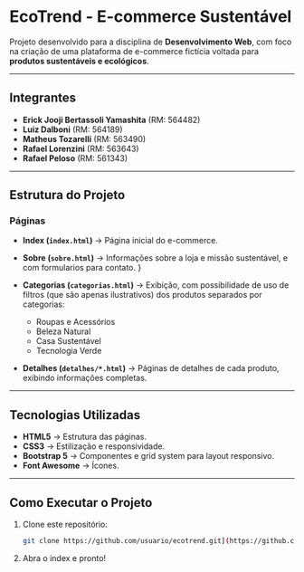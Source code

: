 #  EcoTrend - E-commerce Sustentável  

Projeto desenvolvido para a disciplina de **Desenvolvimento Web**, com foco na criação de uma plataforma de e-commerce fictícia voltada para **produtos sustentáveis e ecológicos**.  

---

##  Integrantes  
- **Erick Jooji Bertassoli Yamashita** (RM: 564482)  
- **Luiz Dalboni** (RM: 564189)  
- **Matheus Tozarelli** (RM: 563490)  
- **Rafael Lorenzini** (RM: 563643)  
- **Rafael Peloso** (RM: 561343)  

---

##  Estrutura do Projeto  

###  Páginas
- **Index (`index.html`)** → Página inicial do e-commerce.  

- **Sobre (`sobre.html`)** → Informações sobre a loja e missão sustentável, e com formularios para contato.  }

- **Categorias (`categorias.html`)** → Exibição, com possibilidade de uso de filtros (que são apenas ilustrativos) dos produtos separados por categorias:  
  - Roupas e Acessórios  
  - Beleza Natural  
  - Casa Sustentável  
  - Tecnologia Verde  

- **Detalhes (`detalhes/*.html`)** → Páginas de detalhes de cada produto, exibindo informações completas.  

---

##  Tecnologias Utilizadas  
- **HTML5** → Estrutura das páginas.  
- **CSS3** → Estilização e responsividade.  
- **Bootstrap 5** → Componentes e grid system para layout responsivo.  
- **Font Awesome** → Ícones.  

---

##  Como Executar o Projeto  

1. Clone este repositório:  
   ```bash
   git clone https://github.com/usuario/ecotrend.git](https://github.com/sambiokeka/E-commerce.git

2. Abra o index e pronto!
